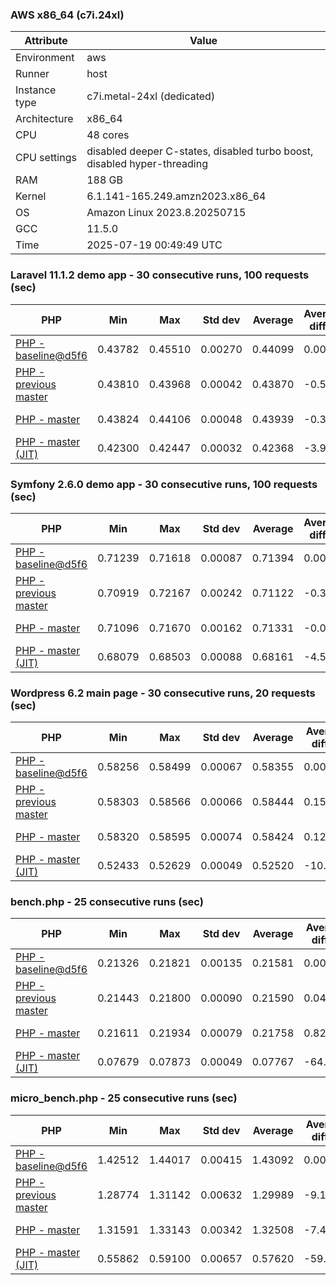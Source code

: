 ### AWS x86_64 (c7i.24xl)

|  Attribute    |     Value      |
|---------------|----------------|
| Environment   |aws|
| Runner        |host|
| Instance type |c7i.metal-24xl (dedicated)|
| Architecture  |x86_64
| CPU           |48 cores|
| CPU settings  |disabled deeper C-states, disabled turbo boost, disabled hyper-threading|
| RAM           |188 GB|
| Kernel        |6.1.141-165.249.amzn2023.x86_64|
| OS            |Amazon Linux 2023.8.20250715|
| GCC           |11.5.0|
| Time          |2025-07-19 00:49:49 UTC|

### Laravel 11.1.2 demo app - 30 consecutive runs, 100 requests (sec)

|     PHP     |     Min     |     Max     |    Std dev   |   Average  |  Average diff % |   Median   | Median diff % |     Memory    |
|-------------|-------------|-------------|--------------|------------|-----------------|------------|---------------|---------------|
|[PHP - baseline@d5f6](https://github.com/php/php-src/commit/d5f6e56610)|0.43782|0.45510|0.00270|0.44099|0.00%|0.44059|0.00%|42.02 MB|
|[PHP - previous master](https://github.com/php/php-src/commit/aadd724362)|0.43810|0.43968|0.00042|0.43870|-0.52%|0.43864|-0.44%|42.40 MB|
|[PHP - master](https://github.com/php/php-src/commit/189b933dd4)|0.43824|0.44106|0.00048|0.43939|-0.36%|0.43934|-0.29%|42.40 MB|
|[PHP - master (JIT)](https://github.com/php/php-src/commit/189b933dd4)|0.42300|0.42447|0.00032|0.42368|-3.93%|0.42372|-3.83%|51.52 MB|

### Symfony 2.6.0 demo app - 30 consecutive runs, 100 requests (sec)

|     PHP     |     Min     |     Max     |    Std dev   |   Average  |  Average diff % |   Median   | Median diff % |     Memory    |
|-------------|-------------|-------------|--------------|------------|-----------------|------------|---------------|---------------|
|[PHP - baseline@d5f6](https://github.com/php/php-src/commit/d5f6e56610)|0.71239|0.71618|0.00087|0.71394|0.00%|0.71379|0.00%|37.69 MB|
|[PHP - previous master](https://github.com/php/php-src/commit/aadd724362)|0.70919|0.72167|0.00242|0.71122|-0.38%|0.71069|-0.43%|38.41 MB|
|[PHP - master](https://github.com/php/php-src/commit/189b933dd4)|0.71096|0.71670|0.00162|0.71331|-0.09%|0.71263|-0.16%|38.41 MB|
|[PHP - master (JIT)](https://github.com/php/php-src/commit/189b933dd4)|0.68079|0.68503|0.00088|0.68161|-4.53%|0.68138|-4.54%|45.13 MB|

### Wordpress 6.2 main page - 30 consecutive runs, 20 requests (sec)

|     PHP     |     Min     |     Max     |    Std dev   |   Average  |  Average diff % |   Median   | Median diff % |     Memory    |
|-------------|-------------|-------------|--------------|------------|-----------------|------------|---------------|---------------|
|[PHP - baseline@d5f6](https://github.com/php/php-src/commit/d5f6e56610)|0.58256|0.58499|0.00067|0.58355|0.00%|0.58353|0.00%|43.42 MB|
|[PHP - previous master](https://github.com/php/php-src/commit/aadd724362)|0.58303|0.58566|0.00066|0.58444|0.15%|0.58459|0.18%|43.77 MB|
|[PHP - master](https://github.com/php/php-src/commit/189b933dd4)|0.58320|0.58595|0.00074|0.58424|0.12%|0.58397|0.07%|43.77 MB|
|[PHP - master (JIT)](https://github.com/php/php-src/commit/189b933dd4)|0.52433|0.52629|0.00049|0.52520|-10.00%|0.52522|-9.99%|62.17 MB|

### bench.php - 25 consecutive runs (sec)

|     PHP     |     Min     |     Max     |    Std dev   |   Average  |  Average diff % |   Median   | Median diff % |     Memory    |
|-------------|-------------|-------------|--------------|------------|-----------------|------------|---------------|---------------|
|[PHP - baseline@d5f6](https://github.com/php/php-src/commit/d5f6e56610)|0.21326|0.21821|0.00135|0.21581|0.00%|0.21581|0.00%|26.41 MB|
|[PHP - previous master](https://github.com/php/php-src/commit/aadd724362)|0.21443|0.21800|0.00090|0.21590|0.04%|0.21584|0.01%|26.70 MB|
|[PHP - master](https://github.com/php/php-src/commit/189b933dd4)|0.21611|0.21934|0.00079|0.21758|0.82%|0.21756|0.81%|26.70 MB|
|[PHP - master (JIT)](https://github.com/php/php-src/commit/189b933dd4)|0.07679|0.07873|0.00049|0.07767|-64.01%|0.07743|-64.12%|27.91 MB|

### micro_bench.php - 25 consecutive runs (sec)

|     PHP     |     Min     |     Max     |    Std dev   |   Average  |  Average diff % |   Median   | Median diff % |     Memory    |
|-------------|-------------|-------------|--------------|------------|-----------------|------------|---------------|---------------|
|[PHP - baseline@d5f6](https://github.com/php/php-src/commit/d5f6e56610)|1.42512|1.44017|0.00415|1.43092|0.00%|1.43003|0.00%|20.64 MB|
|[PHP - previous master](https://github.com/php/php-src/commit/aadd724362)|1.28774|1.31142|0.00632|1.29989|-9.16%|1.29948|-9.13%|20.99 MB|
|[PHP - master](https://github.com/php/php-src/commit/189b933dd4)|1.31591|1.33143|0.00342|1.32508|-7.40%|1.32503|-7.34%|20.99 MB|
|[PHP - master (JIT)](https://github.com/php/php-src/commit/189b933dd4)|0.55862|0.59100|0.00657|0.57620|-59.73%|0.57670|-59.67%|22.35 MB|
